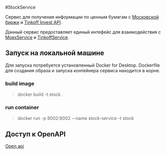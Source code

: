 #StockService

Сервис для получения информации по ценным бумагам с [Московской биржи](https://www.moex.com/ru/bondization/issuer) и [Tinkoff Invest API](https://www.tinkoff.ru/invest/open-api/).

Данный сервис предоставляет единый интефейс для взаимодействия с [MoexService](https://github.com/LeoMcKeloy/MoexService) и [TinkoffService](https://github.com/LeoMcKeloy/TinkoffService).

## Запуск на локальной машине

Для запуска потребуется установленный Docker for Desktop.
Dockerfile для создания образа и запуска контейнера сервиса находится в корне.

### build image
>docker build -t stock .

### run container
>docker run -p 8002:8002 --name stock-service -t stock

## Доступ к OpenAPI

[Open api](http://localhost:8002/swagger-ui.html)
